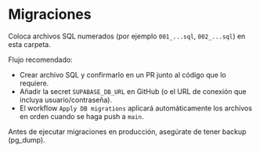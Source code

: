 # Migraciones

Coloca archivos SQL numerados (por ejemplo `001_...sql`, `002_...sql`) en esta carpeta.

Flujo recomendado:
- Crear archivo SQL y confirmarlo en un PR junto al código que lo requiere.
- Añadir la secret `SUPABASE_DB_URL` en GitHub (o el URL de conexión que incluya usuario/contraseña).
- El workflow `Apply DB migrations` aplicará automáticamente los archivos en orden cuando se haga push a `main`.

Antes de ejecutar migraciones en producción, asegúrate de tener backup (pg_dump).
